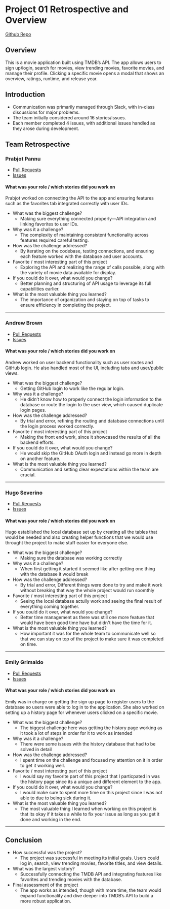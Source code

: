 # Project 01 Retrospective and Overview  

[Github Repo](https://github.com/Brown-Doge/Spotify-Content-App--Group5-p01)  

## Overview  
This is a movie application built using TMDB’s API. The app allows users to sign up/login, search for movies, view trending movies, favorite movies, and manage their profile. Clicking a specific movie opens a modal that shows an overview, ratings, runtime, and release year.  

## Introduction  

* Communication was primarily managed through Slack, with in-class discussions for major problems.  
* The team initially considered around 16 stories/issues.  
* Each member completed 4 issues, with additional issues handled as they arose during development.  

## Team Retrospective  

### Prabjot Pannu  

- [Pull Requests](https://github.com/Brown-Doge/Spotify-Content-App--Group5-p01/issues?q=state%3Aclosed%20is%3Apr%20author%3A%40me)  
- [Issues](https://github.com/Brown-Doge/Spotify-Content-App--Group5-p01/issues?q=state%3Aclosed%20is%3Aissue%20author%3A%40me%20assignee%3AItsPJ08)  

#### What was your role / which stories did you work on  
Prabjot worked on connecting the API to the app and ensuring features such as the favorites tab integrated correctly with user IDs.  

+ What was the biggest challenge?  
  + Making sure everything connected properly—API integration and linking favorites to user IDs.  
+ Why was it a challenge?  
  + The complexity of maintaining consistent functionality across features required careful testing.  
+ How was the challenge addressed?  
  + By iterating on the codebase, testing connections, and ensuring each feature worked with the database and user accounts.  
+ Favorite / most interesting part of this project  
  + Exploring the API and realizing the range of calls possible, along with the variety of movie data available for display.  
+ If you could do it over, what would you change?  
  + Better planning and structuring of API usage to leverage its full capabilities earlier.  
+ What is the most valuable thing you learned?  
  + The importance of organization and staying on top of tasks to ensure efficiency in completing the project.  

---

### Andrew Brown  

- [Pull Requests](https://github.com/Brown-Doge/Spotify-Content-App--Group5-p01/pulls?q=is%3Apr+is%3Aclosed+author%3ABrown-Doge)  
- [Issues](https://github.com/Brown-Doge/Spotify-Content-App--Group5-p01/issues?q=is%3Aissue%20state%3Aclosed%20assignee%3ABrown-Doge)  

#### What was your role / which stories did you work on  
Andrew worked on user backend functionality such as user routes and GitHub login. He also handled most of the UI, including tabs and user/public views.  

+ What was the biggest challenge?  
  + Getting GitHub login to work like the regular login.  
+ Why was it a challenge?  
  + He didn’t know how to properly connect the login information to the database or route the login to the user view, which caused duplicate login pages.  
+ How was the challenge addressed?  
  + By trial and error, refining the routing and database connections until the login process worked correctly.  
+ Favorite / most interesting part of this project  
  + Making the front end work, since it showcased the results of all the backend efforts.  
+ If you could do it over, what would you change?  
  + He would skip the GitHub OAuth login and instead go more in depth on another feature.  
+ What is the most valuable thing you learned?  
  + Communication and setting clear expectations within the team are crucial.  

---

### Hugo Severino  

- [Pull Requests](https://github.com/Brown-Doge/Spotify-Content-App--Group5-p01/pulls?q=is%3Apr+is%3Aclosed+author%3Ahugo-severino04)  
- [Issues](https://github.com/Brown-Doge/Spotify-Content-App--Group5-p01/issues?q=is%3Aissue+state%3Aclosed+assignee%3Ahugo-severino04)  

#### What was your role / which stories did you work on  
Hugo established the local database set up by creating all the tables that would be needed and also creating helper functions that we would use throught the project to make stuff easier for everyone else.

+ What was the biggest challenge?  
  + Making sure the database was working correctly 
+ Why was it a challenge?  
  + When first getting it started it seemed like after getting one thing with the database it would break 
+ How was the challenge addressed?  
  + By trial and error, Different things were done to try and make it work without breaking that way the whole project would run soomthly  
+ Favorite / most interesting part of this project  
  + Seeing the local database actully work and seeing the final result of everything coming together. 
+ If you could do it over, what would you change?  
  + Better time management as there was still one more feature that would have been good time have but didn't have the time for it.
+ What is the most valuable thing you learned?  
  + How important it was for the whole team to communicate well so that we can stay on top of the project to make sure it was completed on time.

---

### Emily Grimaldo  

- [Pull Requests](https://github.com/Brown-Doge/Spotify-Content-App--Group5-p01/pulls?q=is%3Apr+is%3Aclosed+author%3Aemilygrimaldo)  
- [Issues](https://github.com/Brown-Doge/Spotify-Content-App--Group5-p01/issues?q=is%3Aissue+state%3Aclosed+assignee%3Aemilygrimaldo)  

#### What was your role / which stories did you work on  
Emily was in charge on getting the sign up page to register users to the database so users were able to log in to the application. She also worked on setting up a history page for whenever users clicked on a specific movie.

+ What was the biggest challenge?  
  + The biggest challenge here was getting the history page working as it took a lot of steps in order for it to work as intended  
+ Why was it a challenge?  
  + There were some issues with the history database that had to be solved in detail
+ How was the challenge addressed?  
  + I spent time on the challenge and focused my attention on it in order to get it working well.
+ Favorite / most interesting part of this project  
  + I would say my favorite part of this project that I particpated in was the history page since its a unique and different element to the app.
+ If you could do it over, what would you change?  
  + I would make sure to spent more time on this project since I was not able to due to being sick during it. 
+ What is the most valuable thing you learned?  
  + The most valuable thing I learned when working on this project is that its okay if it takes a while to fix your issue as long as you get it done and working in the end.

---

## Conclusion  

- How successful was the project?  
  - The project was successful in meeting its initial goals. Users could log in, search, view trending movies, favorite titles, and view details.  
- What was the largest victory?  
  - Successfully connecting the TMDB API and integrating features like favorites and trending movies with the database.  
- Final assessment of the project  
  - The app works as intended, though with more time, the team would expand functionality and dive deeper into TMDB’s API to build a more robust application.  
